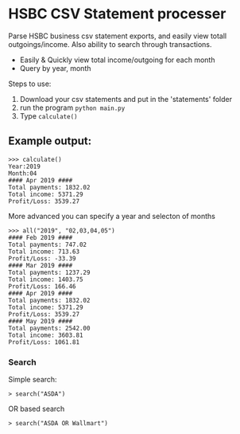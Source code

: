 # HSBC CSV Statement processer

Parse HSBC business csv statement exports, and easily view
totall outgoings/income. Also ability to search through 
transactions.

- Easily & Quickly view total income/outgoing for each month
- Query by year, month

Steps to use:
  1. Download your csv statements and put in the 'statements' folder
  2. run the program `python main.py`
  3. Type `calculate()`

## Example output:

```
>>> calculate()
Year:2019
Month:04
#### Apr 2019 ####
Total payments: 1832.02
Total income: 5371.29
Profit/Loss: 3539.27
```

More advanced you can specify a year and selecton of months

```
>>> all("2019", "02,03,04,05")
#### Feb 2019 ####
Total payments: 747.02
Total income: 713.63
Profit/Loss: -33.39
#### Mar 2019 ####
Total payments: 1237.29
Total income: 1403.75
Profit/Loss: 166.46
#### Apr 2019 ####
Total payments: 1832.02
Total income: 5371.29
Profit/Loss: 3539.27
#### May 2019 ####
Total payments: 2542.00
Total income: 3603.81
Profit/Loss: 1061.81
```

### Search

Simple search:
```
> search("ASDA") 
```

OR based search
```
> search("ASDA OR Wallmart")
```
